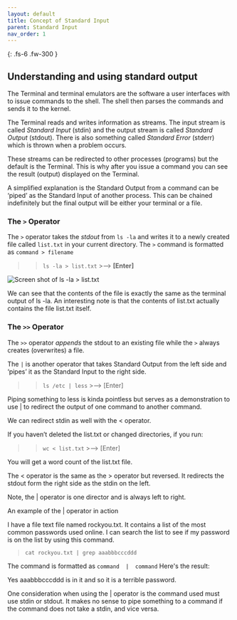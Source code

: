 ```yaml
---
layout: default
title: Concept of Standard Input
parent: Standard Input
nav_order: 1
---
```


{: .fs-6 .fw-300 }
## Understanding and using standard output


The Terminal and terminal emulators are the software a user interfaces with to issue commands to the shell. The shell then parses the commands and sends it to the kernel.

The Terminal reads and writes information as streams. The input stream is called _Standard Input_ (stdin) and the output stream is called _Standard Output_ (stdout). There is also something called _Standard Error_ (stderr) which is thrown when a problem occurs.

These streams can be redirected to other processes (programs) but the default is the Terminal. This is why after you issue a command you can see the result (output) displayed on the Terminal.

A simplified explanation is the Standard Output from a command can be ‘piped’ as the Standard Input of another process. This can be chained indefinitely but the final output will be either your terminal or a file.


### The ` > ` Operator

The `>` operator takes the _stdout_ from  `ls -la`  and writes it to a newly created file called `list.txt` in your current directory.
The `>` command is formatted as `command > filename`

>> `ls -la > list.txt`  >-->  **[Enter]**

![Screen shot of ls -la > list.txt](https://github.com/dl90/linux-basics/blob/gh-pages/docs/images/standard_input/stdin_1.png?raw=true ">")

We can see that the contents of the file is exactly the same as the terminal output of  ls -la. An interesting note is that the contents of list.txt actually contains the file list.txt itself.


### The ` >> ` Operator
The `>>` operator _appends_ the stdout to an existing file while the `>` always creates (overwrites) a file.




The `|` is another operator that takes Standard Output from the left side and ‘pipes’ it as the Standard Input to the right side.

>> `ls /etc | less`  >-->  [Enter]


Piping something to  less  is kinda pointless but serves as a demonstration to use  |  to redirect the output of one command to another command.

We can redirect stdin as well with the  <  operator.

If you haven’t deleted the list.txt or changed directories, if you run:

>> `wc < list.txt`  >-->  [Enter]


You will get a word count of the list.txt file. 

The  <  operator is the same as the  >  operator but reversed.
It redirects the stdout form the right side as the stdin on the left.

Note, the  |  operator is one director and is always left to right.


An example of the  |  operator in action

I have a file text file named rockyou.txt. It contains a list of the most common passwords used online. I can search the list to see if my password is on the list by using this command.

> `cat rockyou.txt | grep aaabbbcccddd`

The command is formatted as `command  |  command`
Here's the result:

Yes aaabbbcccddd is in it and so it is a terrible password.

One consideration when using the | operator is the command used must use stdin or stdout. It makes no sense to pipe something to a command if the command does not take a stdin, and vice versa.
